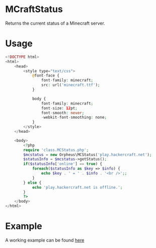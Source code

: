 MCraftStatus
============

Returns the current status of a Minecraft server.

Usage
=====
```php
<!DOCTYPE html>
<html>
	<head>
		<style type="text/css">
			@font-face {
				font-family: minecraft;
				src: url('minecraft.ttf');
			}

			body {
				font-family: minecraft;
				font-size: 12pt;
				font-smooth: never;
				-webkit-font-smoothing: none;
			}
		</style>
	</head>

	<body>
		<?php
		require 'class.MCStatus.php';
		$mcstatus = new Orpheus\MCStatus('play.hackercraft.net');
		$statusInfo = $mcstatus->getStatus();
		if($statusInfo['online'] == true) {
			foreach($statusInfo as $key => $info) {
				echo $key . ' = ' . $info . '<br />';;
			}
		} else {
			echo 'play.hackercraft.net is offline.';
		}
		?>
	</body>
</html>
```

Example
=======
A working example can be found [here](http://cashgoat.us/MCraft)
